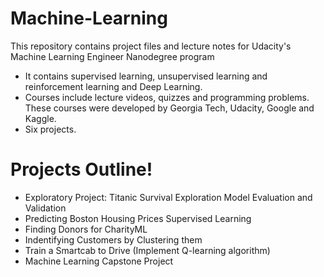 # Machine-Learning

This repository contains project files and lecture notes for Udacity's Machine Learning Engineer Nanodegree program 

  - It contains supervised learning, unsupervised learning and reinforcement learning and Deep Learning.
  - Courses include lecture videos, quizzes and programming problems. These courses were developed by Georgia Tech, Udacity, Google and Kaggle.
  -   Six projects.

# Projects Outline!

  - Exploratory Project: Titanic Survival Exploration Model Evaluation and Validation
  - Predicting Boston Housing Prices Supervised Learning
  - Finding Donors for CharityML
  - Indentifying Customers by Clustering them
  - Train a Smartcab to Drive (Implement Q-learning algorithm)
  - Machine Learning Capstone Project
   
  
